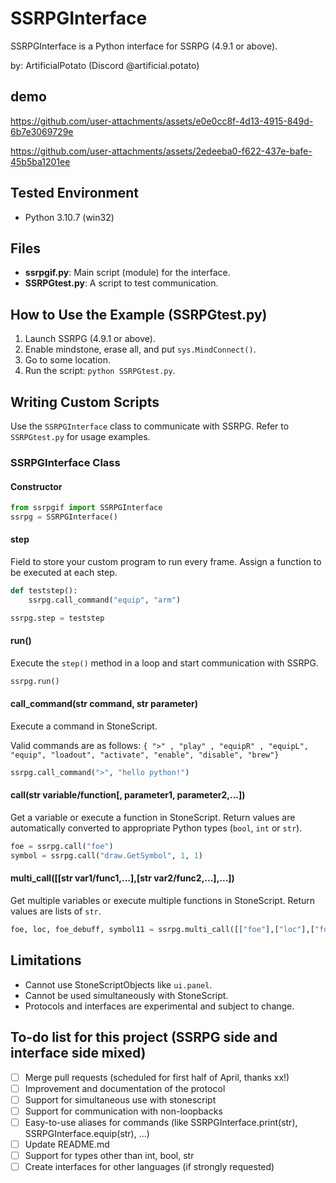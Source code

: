 
# SSRPGInterface

SSRPGInterface is a Python interface for SSRPG (4.9.1 or above).

by: ArtificialPotato (Discord @artificial.potato)

## demo
https://github.com/user-attachments/assets/e0e0cc8f-4d13-4915-849d-6b7e3069729e

https://github.com/user-attachments/assets/2edeeba0-f622-437e-bafe-45b5ba1201ee



## Tested Environment

- Python 3.10.7 (win32)

## Files

- **ssrpgif.py**: Main script (module) for the interface.
- **SSRPGtest.py**: A script to test communication.

## How to Use the Example (SSRPGtest.py)

1. Launch SSRPG (4.9.1 or above).
2. Enable mindstone, erase all, and put `sys.MindConnect()`.
3. Go to some location.
4. Run the script: `python SSRPGtest.py`.

## Writing Custom Scripts

Use the `SSRPGInterface` class to communicate with SSRPG. Refer to `SSRPGtest.py` for usage examples.

### SSRPGInterface Class

#### Constructor

```python
from ssrpgif import SSRPGInterface
ssrpg = SSRPGInterface()
```

#### step
Field to store your custom program to run every frame.
Assign a function to be executed at each step.

```python
def teststep():
    ssrpg.call_command("equip", "arm")

ssrpg.step = teststep
```

#### run()

Execute the `step()` method in a loop and start communication with SSRPG.

```python
ssrpg.run()
```

#### call_command(str command, str parameter)

Execute a command in StoneScript.

Valid commands are as follows:
`{ ">" , "play" , "equipR" , "equipL", "equip", "loadout", "activate", "enable", "disable", "brew"}`

```python
ssrpg.call_command(">", "hello python!")
```

#### call(str variable/function[, parameter1, parameter2,...])

Get a variable or execute a function in StoneScript. Return values are automatically converted to appropriate Python types (`bool`, `int` or `str`).

```python
foe = ssrpg.call("foe")
symbol = ssrpg.call("draw.GetSymbol", 1, 1)
```

#### multi_call([[str var1/func1,...],[str var2/func2,...],...])

Get multiple variables or execute multiple functions in StoneScript. Return values are lists of `str`.

```python
foe, loc, foe_debuff, symbol11 = ssrpg.multi_call([["foe"],["loc"],["foe.debuffs.string"],["draw.GetSymbol", 1, 1]])
```

## Limitations

- Cannot use StoneScriptObjects like `ui.panel`.
- Cannot be used simultaneously with StoneScript.
- Protocols and interfaces are experimental and subject to change.

## To-do list for this project (SSRPG side and interface side mixed)
- [ ] Merge pull requests (scheduled for first half of April, thanks xx!)
- [ ] Improvement and documentation of the protocol
- [ ] Support for simultaneous use with stonescript
- [ ] Support for communication with non-loopbacks
- [ ] Easy-to-use aliases for commands (like SSRPGInterface.print(str), SSRPGInterface.equip(str), ...)
- [ ] Update README.md
- [ ] Support for types other than int, bool, str
- [ ] Create interfaces for other languages (if strongly requested)
